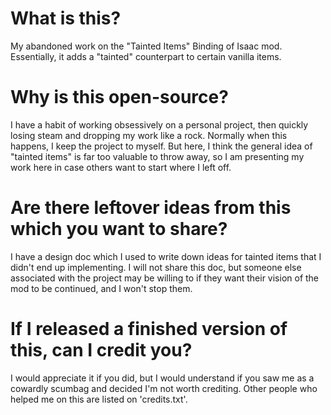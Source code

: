 # What is this?
My abandoned work on the "Tainted Items" Binding of Isaac mod. Essentially, it adds a "tainted" counterpart to certain vanilla items.

# Why is this open-source?
I have a habit of working obsessively on a personal project, then quickly losing steam and dropping my work like a rock. Normally when this happens, I keep the project to myself. But here, I think the general idea of "tainted items" is far too valuable to throw away, so I am presenting my work here in case others want to start where I left off.

# Are there leftover ideas from this which you want to share?
I have a design doc which I used to write down ideas for tainted items that I didn't end up implementing. I will not share this doc, but someone else associated with the project may be willing to if they want their vision of the mod to be continued, and I won't stop them.

# If I released a finished version of this, can I credit you?
I would appreciate it if you did, but I would understand if you saw me as a cowardly scumbag and decided I'm not worth crediting. Other people who helped me on this are listed on 'credits.txt'.

